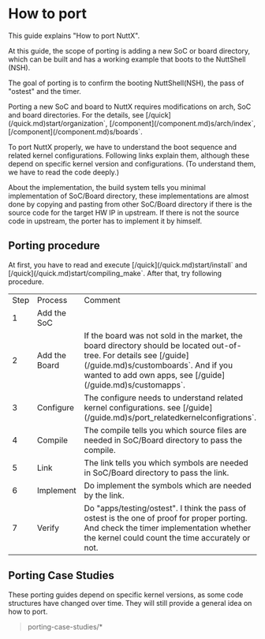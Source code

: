 # How to port

This guide explains "How to port NuttX".

At this guide, the scope of porting is adding a new SoC or board
directory, which can be built and has a working example that boots to
the NuttShell (NSH).

The goal of porting is to confirm the booting NuttShell(NSH), the pass
of "ostest" and the timer.

Porting a new SoC and board to NuttX requires modifications on arch, SoC
and board directories. For the details, see
\[<span class="title-ref">/quick\](</span>/quick.md)start/organization\`,
\[<span class="title-ref">/component\](</span>/component.md)s/arch/index\`,
\[<span class="title-ref">/component\](</span>/component.md)s/boards\`.

To port NuttX properly, we have to understand the boot sequence and
related kernel configurations. Following links explain them, although
these depend on specific kernel version and configurations. (To
understand them, we have to read the code deeply.)

About the implementation, the build system tells you minimal
implementation of SoC/Board directory, these implementations are almost
done by copying and pasting from other SoC/Board directory if there is
the source code for the target HW IP in upstream. If there is not the
source code in upstream, the porter has to implement it by himself.

## Porting procedure

At first, you have to read and execute
\[<span class="title-ref">/quick\](</span>/quick.md)start/install\` and
\[<span class="title-ref">/quick\](</span>/quick.md)start/compiling\_make\`.
After that, try following procedure.

|      |               |                                                                                                                                                                                                                                                                                              |
| ---- | ------------- | -------------------------------------------------------------------------------------------------------------------------------------------------------------------------------------------------------------------------------------------------------------------------------------------- |
| Step | Process       | Comment                                                                                                                                                                                                                                                                                      |
| 1    | Add the SoC   |                                                                                                                                                                                                                                                                                              |
| 2    | Add the Board | If the board was not sold in the market, the board directory should be located out-of-tree. For details see \[<span class="title-ref">/guide\](</span>/guide.md)s/customboards\`. And if you wanted to add own apps, see \[<span class="title-ref">/guide\](</span>/guide.md)s/customapps\`. |
| 3    | Configure     | The configure needs to understand related kernel configurations. see \[<span class="title-ref">/guide\](</span>/guide.md)s/port\_relatedkernelconfigrations\`.                                                                                                                               |
| 4    | Compile       | The compile tells you which source files are needed in SoC/Board directory to pass the compile.                                                                                                                                                                                              |
| 5    | Link          | The link tells you which symbols are needed in SoC/Board directory to pass the link.                                                                                                                                                                                                         |
| 6    | Implement     | Do implement the symbols which are needed by the link.                                                                                                                                                                                                                                       |
| 7    | Verify        | Do "apps/testing/ostest". I think the pass of ostest is the one of proof for proper porting. And check the timer implementation whether the kernel could count the time accurately or not.                                                                                                   |

## Porting Case Studies

These porting guides depend on specific kernel versions, as some code
structures have changed over time. They will still provide a general
idea on how to port.

> porting-case-studies/\*
